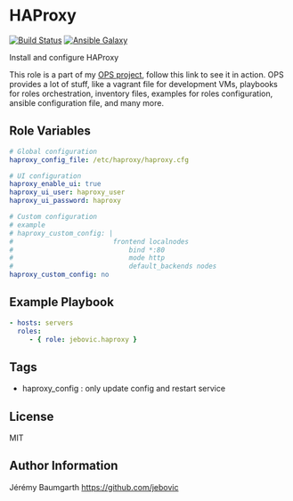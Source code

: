 HAProxy
=======

[![Build Status](https://travis-ci.org/jebovic/ansible-haproxy.svg?branch=master)](https://travis-ci.org/jebovic/ansible-haproxy) [![Ansible Galaxy](https://img.shields.io/badge/galaxy-jebovic.haproxy-blue.svg?style=flat)](https://galaxy.ansible.com/jebovic/haproxy)

Install and configure HAProxy

This role is a part of my [OPS project](https://github.com/jebovic/ops), follow this link to see it in action. OPS provides a lot of stuff, like a vagrant file for development VMs, playbooks for roles orchestration, inventory files, examples for roles configuration, ansible configuration file, and many more.

Role Variables
--------------

```yaml
# Global configuration
haproxy_config_file: /etc/haproxy/haproxy.cfg

# UI configuration
haproxy_enable_ui: true
haproxy_ui_user: haproxy_user
haproxy_ui_password: haproxy

# Custom configuration
# example
# haproxy_custom_config: |
#                         frontend localnodes
#                             bind *:80
#                             mode http
#                             default_backends nodes
haproxy_custom_config: no
```

Example Playbook
----------------

```yaml
- hosts: servers
  roles:
     - { role: jebovic.haproxy }
```

Tags
----

* haproxy_config : only update config and restart service

License
-------

MIT

Author Information
------------------

Jérémy Baumgarth https://github.com/jebovic
